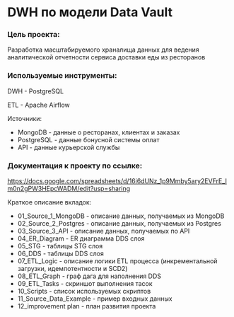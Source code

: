 # DWH по модели Data Vault

### Цель проекта:
Разработка масштабируемого храналища данных для ведения аналитической отчетности сервиса доставки еды из ресторанов

### Используемые инструменты:

DWH - PostgreSQL

ETL - Apache Airflow

Источники:

- MongoDB - данные о ресторанах, клиентах и заказах
- PostgreSQL - данные бонусной системы оплат
- API - данные курьерской службы

### Документация к проекту по ссылке:

https://docs.google.com/spreadsheets/d/16i6dUNz_1p9Mmby5ary2EVFrE_Im0n2gPW3HEpcWADM/edit?usp=sharing

Краткое описание вкладок:

- 01_Source_1_MongoDB - описание данных, получаемых из MongoDB
- 02_Source_2_Postgres - описание данных, получаемых из Postgres
- 03_Source_3_API - описание данных, получаемых по API
- 04_ER_Diagram - ER диаграмма DDS слоя
- 05_STG - таблицы STG слоя
- 06_DDS - таблицы DDS слоя
- 07_ETL_Logic - описание логики ETL процесса (инкрементальной загрузки, идемпотентности и SCD2)
- 08_ETL_Graph - граф дага для наполнения DDS
- 09_ETL_Tasks - скриншот выполнения тасок
- 10_Scripts - список используемых скриптов
- 11_Source_Data_Example - пример входных данных
- 12_improvement plan - план развития проекта
